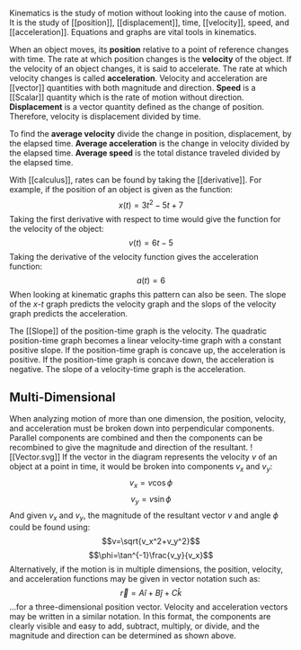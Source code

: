 Kinematics is the study of motion without looking into the cause of motion. It is the study of [[position]], [[displacement]], time, [[velocity]], speed, and [[acceleration]]. Equations and graphs are vital tools in kinematics.

When an object moves, its **position** relative to a point of reference changes with time. The rate at which position changes is the **velocity** of the object. If the velocity of an object changes, it is said to accelerate. The rate at which velocity changes is called **acceleration**. Velocity and  acceleration are [[vector]] quantities with both magnitude and direction. **Speed** is a [[Scalar]] quantity which is the rate of motion without direction. **Displacement** is a vector quantity defined as the change of position. Therefore, velocity is displacement divided by time.

To find the **average velocity** divide the change in position, displacement, by the elapsed time. **Average acceleration** is the change in velocity divided by the elapsed time. **Average speed** is the total distance traveled divided by the elapsed time.

With [[calculus]], rates can be found by taking the [[derivative]]. For example, if the position of an object is given as the function:
$$x(t)=3t^2-5t+7$$
Taking the first derivative with respect to time would give the function for the velocity of the object:
$$v(t)=6t-5$$
Taking the derivative of the velocity function gives the acceleration function:
$$a(t)=6$$
When looking at kinematic graphs this pattern can also be seen. The slope of the $x$-$t$ graph predicts the velocity graph and the slops of the velocity graph predicts the acceleration.

The [[Slope]] of the position-time graph is the velocity. The quadratic position-time graph becomes a linear velocity-time graph with a constant positive slope.  If the position-time graph is concave up, the acceleration is positive.  If the position-time graph is concave down, the acceleration is negative.  The slope of a velocity-time graph is the acceleration.
## Multi-Dimensional
When analyzing motion of more than one dimension, the position, velocity,  and acceleration must be broken down into perpendicular components. Parallel components are combined and then the components can be recombined to give the magnitude and direction of the resultant.
![[Vector.svg]]
If the vector in the diagram represents the velocity $v$ of an object at a point in time, it would be broken into components $v_x$ and $v_y$:
$$v_x=v\cos\phi$$
$$v_y=v\sin\phi$$
And given $v_x$ and $v_y$, the magnitude of the resultant vector $v$ and angle $\phi$ could be found using:
$$v=\sqrt{v_x^2+v_y^2}$$
$$\phi=\tan^{-1}\frac{v_y}{v_x}$$
Alternatively, if the motion is in multiple dimensions, the position, velocity, and acceleration functions may be given in vector notation such as:
$$\vec{r}=A\hat{i}+B\hat{j}+C\hat{k}$$
...for a three-dimensional position vector. Velocity and acceleration vectors may be written in a similar notation. In this format, the components are clearly visible and easy to add, subtract, multiply, or divide, and the magnitude and direction can be determined as shown above.